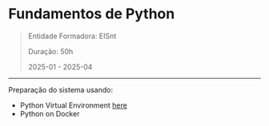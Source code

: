 # Fundamentos de Python

> Entidade Formadora: EISnt
> 
> Duração: 50h
> 
> 2025-01 - 2025-04


* * * 

Preparação do sistema usando:
* Python Virtual Environment [here](system_prep/python_env.md)
* Python on Docker
